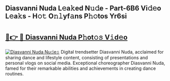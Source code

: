 ## Diasvanni Nuda L𝚎a𝚔ed N𝚞𝚍e - Part-6B6 Vi𝚍𝚎o L𝚎a𝚔s - H𝚘𝚝 O𝚗𝚕yf𝚊ns P𝚑𝚘tos Yr6si

# <h2><a href="http://kfefdh.oniu.top/?m=Diasvanni+Nuda">🔗👉 🔴 Diasvanni Nuda P𝚑ot𝚘𝚜 V𝚒d𝚎o</a></h2>

[![Diasvanni Nuda Nu𝚍e𝚜](https://i.imgur.com/0qMVB7G.gif)](http://kfefdh.oniu.top/?m=Diasvanni+Nuda)
Digital trendsetter Diasvanni Nuda, acclaimed for sharing dance and lifestyle content, consisting of presentations and personal vlogs on social media. Exceptional choreographer Diasvanni Nuda, famed for their remarkable abilities and achievements in creating dance routines.  
